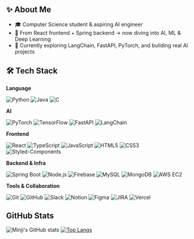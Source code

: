## ✨ About Me

- 🎓 Computer Science student & aspiring AI engineer  
- 🚀 From React frontend + Spring backend → now diving into AI, ML & Deep Learning  
- 🌱 Currently exploring LangChain, FastAPI, PyTorch, and building real AI projects

## 🛠 Tech Stack

**Language**

![Python](https://img.shields.io/badge/Python-3776AB?style=flat&logo=python&logoColor=white)
![Java](https://img.shields.io/badge/Java-007396?style=flat&logo=java&logoColor=white)
![C](https://img.shields.io/badge/C-00599C?style=flat&logo=c&logoColor=white)

**AI**  

![PyTorch](https://img.shields.io/badge/PyTorch-EE4C2C?style=flat&logo=pytorch&logoColor=white)
![TensorFlow](https://img.shields.io/badge/TensorFlow-FF6F00?style=flat&logo=tensorflow&logoColor=white)
![FastAPI](https://img.shields.io/badge/FastAPI-009688?style=flat&logo=fastapi&logoColor=white) 
![LangChain](https://img.shields.io/badge/LangChain-000000?style=flat&logo=OpenAI&logoColor=white)

**Frontend**

![React](https://img.shields.io/badge/React-61DAFB?style=flat&logo=react&logoColor=white)
![TypeScript](https://img.shields.io/badge/TypeScript-3178C6?style=flat&logo=typescript&logoColor=white)
![JavaScript](https://img.shields.io/badge/JavaScript-F7DF1E?style=flat&logo=javascript&logoColor=black)
![HTML5](https://img.shields.io/badge/HTML5-E34F26?style=flat&logo=html5&logoColor=white)
![CSS3](https://img.shields.io/badge/CSS3-1572B6?style=flat&logo=css3&logoColor=white)
![Styled-Components](https://img.shields.io/badge/Styled--Components-DB7093?style=flat&logo=styled-components&logoColor=white)

**Backend & Infra**

![Spring Boot](https://img.shields.io/badge/SpringBoot-6DB33F?style=flat&logo=spring-boot&logoColor=white)
![Node.js](https://img.shields.io/badge/Node.js-339933?style=flat&logo=node.js&logoColor=white)
![Firebase](https://img.shields.io/badge/Firebase-FFCA28?style=flat&logo=firebase&logoColor=black)
![MySQL](https://img.shields.io/badge/MySQL-4479A1?style=flat&logo=mysql&logoColor=white)
![MongoDB](https://img.shields.io/badge/MongoDB-47A248?style=flat&logo=mongodb&logoColor=white)
![AWS EC2](https://img.shields.io/badge/AWS_EC2-FF9900?style=flat&logo=amazon-aws&logoColor=white)

**Tools & Collaboration** 

![Git](https://img.shields.io/badge/Git-F05032?style=flat&logo=git&logoColor=white)
![GitHub](https://img.shields.io/badge/GitHub-181717?style=flat&logo=github&logoColor=white)
![Slack](https://img.shields.io/badge/Slack-4A154B?style=flat&logo=slack&logoColor=white)
![Notion](https://img.shields.io/badge/Notion-000000?style=flat&logo=notion&logoColor=white)
![Figma](https://img.shields.io/badge/Figma-F24E1E?style=flat&logo=figma&logoColor=white)
![JIRA](https://img.shields.io/badge/JIRA-0052CC?style=flat&logo=jira&logoColor=white)
![Vercel](https://img.shields.io/badge/Vercel-000000?style=flat&logo=vercel&logoColor=white)

## GitHub Stats

![Minji's GitHub stats](https://github-readme-stats.vercel.app/api?username=xxinzzi&show_icons=true&theme=tokyonight)
[![Top Langs](https://github-readme-stats.vercel.app/api/top-langs/?username=xxinzzi&layout=compact&theme=tokyonight)](https://github.com/anuraghazra/github-readme-stats)
